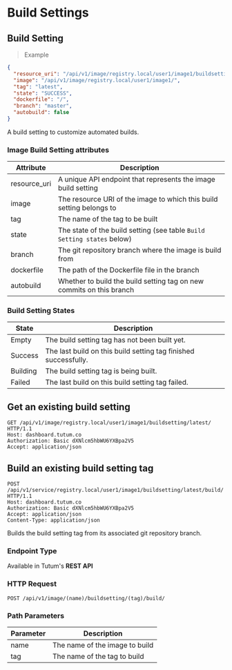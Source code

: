 # Build Settings

## Build Setting

> Example

```json
{
  "resource_uri": "/api/v1/image/registry.local/user1/image1/buildsetting/latest/",
  "image": "/api/v1/image/registry.local/user1/image1/",
  "tag": "latest",
  "state": "SUCCESS",
  "dockerfile": "/",
  "branch": "master",
  "autobuild": false
}
```

A build setting to customize automated builds.


### Image Build Setting attributes

Attribute | Description
--------- | -----------
resource_uri | A unique API endpoint that represents the image build setting
image | The resource URI of the image to which this build setting belongs to
tag | The name of the tag to be built
state | The state of the build setting (see table `Build Setting states` below)
branch | The git repository branch where the image is build from
dockerfile | The path of the Dockerfile file in the branch
autobuild | Whether to build the build setting tag on new commits on this branch


### Build Setting States

State | Description
----- | -----------
Empty | The build setting tag has not been built yet.
Success | The last build on this build setting tag finished successfully.
Building | The build setting tag is being built.
Failed | The last build on this build setting tag failed.


## Get an existing build setting

```http
GET /api/v1/image/registry.local/user1/image1/buildsetting/latest/ HTTP/1.1
Host: dashboard.tutum.co
Authorization: Basic dXNlcm5hbWU6YXBpa2V5
Accept: application/json
```

## Build an existing build setting tag


```http
POST /api/v1/service/registry.local/user1/image1/buildsetting/latest/build/ HTTP/1.1
Host: dashboard.tutum.co
Authorization: Basic dXNlcm5hbWU6YXBpa2V5
Accept: application/json
Content-Type: application/json

```

Builds the build setting tag from its associated git repository branch.

### Endpoint Type

Available in Tutum's **REST API**

### HTTP Request

`POST /api/v1/image/(name)/buildsetting/(tag)/build/`

### Path Parameters

Parameter | Description
--------- | -----------
name | The name of the image to build
tag | The name of the tag to build
